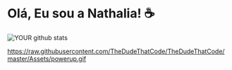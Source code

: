 # Olá, Eu sou a Nathalia! ☕


![YOUR github stats](https://github-readme-stats.vercel.app/api?username=nttcerqueira)

https://raw.githubusercontent.com/TheDudeThatCode/TheDudeThatCode/master/Assets/powerup.gif



